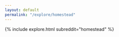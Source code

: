 ```yaml
---
layout: default
permalink: "/explore/homestead"
---
```


{% include explore.html subreddit="homestead" %}
